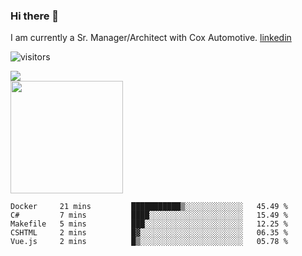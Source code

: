 ### Hi there 👋

I am currently a Sr. Manager/Architect with Cox Automotive. 
[linkedin](https://www.linkedin.com/in/jefflindholm)

<!--
**jefflindholm/jefflindholm** is a ✨ _special_ ✨ repository because its `README.md` (this file) appears on your GitHub profile.

Here are some ideas to get you started:

- 🔭 I’m currently working on ...
- 🌱 I’m currently learning ...
- 👯 I’m looking to collaborate on ...
- 🤔 I’m looking for help with ...
- 💬 Ask me about ...
- 📫 How to reach me: ...
- 😄 Pronouns: ...
- ⚡ Fun fact: ...
-->
![visitors](https://visitor-badge.glitch.me/badge?page_id=page.id)

<img align="center" src="https://github-readme-stats.vercel.app/api/top-langs/?username=jefflindholm&hide=java,html&title_color=ffffff&text_color=c9cacc&icon_color=2bbc8a&bg_color=1d1f21" />
<br/>
<img height="180em" src="https://github-readme-stats.vercel.app/api?username=jefflindholm&show_icons=true&hide_border=true&&count_private=true&include_all_commits=true" />

<!--START_SECTION:waka-->
```text
Docker     21 mins         ███████████▒░░░░░░░░░░░░░   45.49 % 
C#         7 mins          ████░░░░░░░░░░░░░░░░░░░░░   15.49 % 
Makefile   5 mins          ███░░░░░░░░░░░░░░░░░░░░░░   12.25 % 
CSHTML     2 mins          █▓░░░░░░░░░░░░░░░░░░░░░░░   06.35 % 
Vue.js     2 mins          █▒░░░░░░░░░░░░░░░░░░░░░░░   05.78 % 
```
<!--END_SECTION:waka-->
